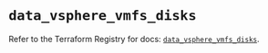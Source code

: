 # `data_vsphere_vmfs_disks`

Refer to the Terraform Registry for docs: [`data_vsphere_vmfs_disks`](https://registry.terraform.io/providers/hashicorp/vsphere/2.8.0/docs/data-sources/vmfs_disks).
